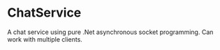 # ChatService

A chat service using pure .Net asynchronous socket programming.
Can work with multiple clients.
